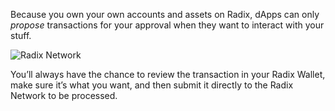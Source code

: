 Because you own your own accounts and assets on Radix, dApps can only _propose_ transactions for your approval when they want to interact with your stuff.

![Radix Network](/quests-images/key/3-KeyImage_FrstTransactionQuest.webp)

You’ll always have the chance to review the transaction in your Radix Wallet, make sure it’s what you want, and then submit it directly to the Radix Network to be processed.